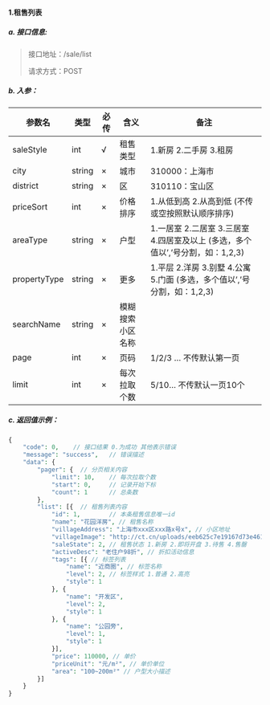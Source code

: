 #### 1.租售列表

##### a. 接口信息: 
> 接口地址：/sale/list
> 
> 请求方式：POST


##### b. 入参：

| 参数名 | 类型 | 必传 | 含义 | 备注 |
| --- | --- | --- | --- | --- |
| saleStyle | int | √ | 租售类型 | 1.新房 2.二手房 3.租房 |
| city | string | × | 城市 | 310000：上海市 |
| district | string | × | 区 | 310110：宝山区 |
| priceSort | int | × | 价格排序 | 1.从低到高 2.从高到低 (不传或空按照默认顺序排序) |
| areaType | string | × | 户型 | 1.一居室 2.二居室 3.三居室 4.四居室及以上 (多选，多个值以’,’号分割，如：1,2,3) |
| propertyType | string | × | 更多 | 1.平层 2.洋房 3.别墅 4.公寓 5.门面 (多选，多个值以’,’号分割，如：1,2,3) |
| searchName | string | × | 模糊搜索小区名称 |  |
| page | int | × | 页码 | 1/2/3 …    不传默认第一页 |
| limit | int | × | 每次拉取个数 | 5/10…    不传默认一页10个 |

##### c. 返回值示例：

``` php
{
	"code": 0,    // 接口结果 0.为成功 其他表示错误
	"message": "success",   // 错误描述
	"data": {
		"pager": {  // 分页相关内容
			"limit": 10,    // 每次拉取个数
			"start": 0,     // 记录开始下标
			"count": 1      // 总条数
		},
		"list": [{  // 租售列表内容
			"id": 1,        // 本条租售信息唯一id
			"name": "花园洋房", // 租售名称
			"villageAddress": "上海市xxx区xxx路x号x", // 小区地址
			"villageImage": "http://ct.cn/uploads/eeb625c7e19167d73e461ffa0202640a.png", // 小区缩略图
			"saleState": 2, // 租售状态 1.新房 2.即将开盘 3.待售 4.售罄
			"activeDesc": "老住户98折", // 折扣活动信息
			"tags": [{ // 标签列表
				"name": "近商圈", // 标签名称
				"level": 2, // 标签样式 1.普通 2.高亮
				"style": 1
			}, {
				"name": "开发区",
				"level": 2,
				"style": 1
			}, {
				"name": "公园旁",
				"level": 1,
				"style": 1
			}],
			"price": 110000, // 单价
			"priceUnit": "元/m²", // 单价单位
			"area": "100~200m²" // 户型大小描述
		}]
	}
}
```


